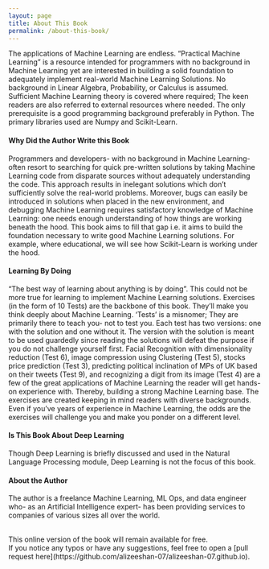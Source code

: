 ```yaml
---
layout: page
title: About This Book
permalink: /about-this-book/
---
```



The applications of Machine Learning are endless. 
“Practical Machine Learning” is a resource intended for programmers with no background in Machine Learning yet are interested in building a solid foundation to adequately implement real-world Machine Learning Solutions. No background in Linear Algebra, Probability, or Calculus is assumed. Sufficient Machine Learning theory is covered where required; The keen readers are also referred to external resources where needed. The only prerequisite is a good programming background preferably in Python. 
The primary libraries used are Numpy and Scikit-Learn.


#### Why Did the Author Write this Book
Programmers and developers- with no background in Machine Learning- often resort to searching for quick pre-written solutions by taking Machine Learning code from disparate sources without adequately understanding the code. This approach results in inelegant solutions which don’t sufficiently solve the real-world problems. Moreover, bugs can easily be introduced in solutions when placed in the new environment, and debugging Machine Learning requires satisfactory knowledge of Machine Learning: one needs enough understanding of how things are working beneath the hood. This book aims to fill that gap i.e. it aims to build the foundation necessary to write good Machine Learning solutions. For example, where educational, we will see how Scikit-Learn is working under the hood.

#### Learning By Doing
“The best way of learning about anything is by doing”. This could not be more true for learning to implement Machine Learning solutions.
Exercises (in the form of 10 Tests) are the backbone of this book. They’ll make you think deeply about Machine Learning. ‘Tests’ is a misnomer; They are primarily there to teach you- not to test you. Each test has two versions: one with the solution and one without it. The version with the solution is meant to be used guardedly since reading the solutions will defeat the purpose if you do not challenge yourself first. 
Facial Recognition with dimensionality reduction (Test 6), image compression using Clustering (Test 5), stocks price prediction (Test 3), predicting political inclination of MPs of UK based on their tweets (Test 9), and recognizing a digit from its image (Test 4) are a few of the great applications of Machine Learning the reader will get hands-on experience with. Thereby, building a strong Machine Learning base.
The exercises are created keeping in mind readers with diverse backgrounds. Even if you’ve years of experience in Machine Learning, the odds are the exercises will challenge you and make you ponder on a different level.

#### Is This Book About Deep Learning
Though Deep Learning is briefly discussed and used in the Natural Language Processing module, Deep Learning is not the focus of this book. 

#### About the Author
The author is a freelance Machine Learning, ML Ops, and data engineer who- as an Artificial Intelligence expert- has been providing services to companies of various sizes all over the world.

<br>
This online version of the book will remain available for free.<br>
If you notice any typos or have any suggestions, feel free to open a [pull request here](https://github.com/alizeeshan-07/alizeeshan-07.github.io). 





